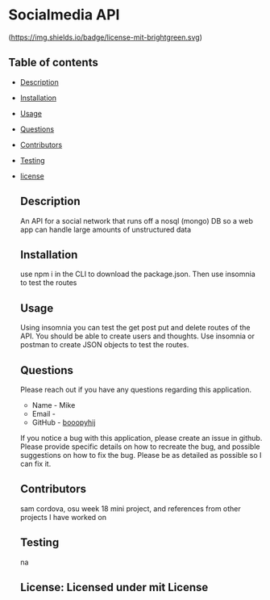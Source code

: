 # Socialmedia API

  (https://img.shields.io/badge/license-mit-brightgreen.svg)

  ## Table of contents

  * [Description](#Description)

  * [Installation](#Install)

  * [Usage](#Use)


  * [Questions](#Questions)

  * [Contributors](#Contributors)
  
  * [Testing](#Testing)
  
* [license](#license)

  
  ## Description
  An API for a social network that runs off a nosql (mongo) DB so a web app can handle large amounts of unstructured data
 
  ## Installation 
  use npm i in the CLI to download the package.json. Then use insomnia to test the routes
  
  ## Usage
  Using insomnia you can test the get post put and delete routes of the API. You should be able to create users and thoughts. Use insomnia or postman to create JSON objects to test the routes.

 
  ## Questions
    
  Please reach out if you have any questions regarding this application. 

  * Name - Mike
  * Email - 
  * GitHub - [booopyhij](https://github.com/booopyhij/)
  
  If you notice a bug with this application, please create an issue in github.
  Please provide specific details on how to recreate the bug, and possible suggestions
  on how to fix the bug. Please be as detailed as possible so I can fix it.
  
  ## Contributors
  sam cordova, osu week 18 mini project, and references from other projects I have worked on

  ## Testing
  na


  ## License: Licensed under mit License

